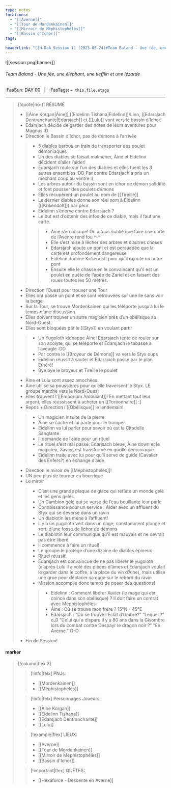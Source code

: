 ```yaml
---
type: notes
locations:
  - "[[Averne]]"
  - "[[Tour de Mordenkainen]]"
  - "[[Mirroir de Méphistophélès]]"
  - "[[Bassin d'Ichor]]"
tags:
  - 
headerLink: "[[H-DeA_Session 11 (2023-05-24)#Team Baland - Une fée, une éléphant, une tiefflin et une lézarde|H-DeA_11_Team Baland - Une fée, une éléphant, une tiefflin et une lézarde]]"
---
```


![[session.png|banner]]
###### Team Baland - Une fée, une éléphant, une tiefflin et une lézarde
<span class="sub2">:FasSun: DAY 00 &nbsp; | &nbsp; :FasTags: `= this.file.etags`</span>
___

> [!quote|no-t] RÉSUMÉ
>- [[Àine Korgan|Àine]],[[Eidelinn Tishana|Eidelinn]]/Linn, [[Edarsjach Dentranchante|Edarsjach]] et [[Lulu]] vont vers le bassin d’Ichor!
> - Edarsjach décide de garder des notes de leurs aventures pour Magnus :D
> - Direction le Bassin d’Ichor, pas de démons à l’arrivée
>> - 5 diables barbus en train de transporter des poulet démoniaques
>> - Un des diables se faisait malmener, Àine et Eidelinn décident d’aller l’aider!
>> - Edarsjach roule sur l’un des diables et elles tuent les 3 autres ensembles :DD Par contre Edarsjach a pris un méchant coup au ventre :( 
>> - Les arbres autour du bassin sont en ichor de démon solidifié et font pousser des poulets démons
>> - Elles récupèrent un poulet au nom de [[Tireille]]
>> - Le dernier diables donne son réel nom à Eidelinn ([[Krikendolt]]) par peur
>> - Eidelinn s’énerve contre Edarsjach ?
>> - Le but est d’obtenir des infos de ce diable, mais il faut une carte. 
>>> - Àine s’en occupe! On a tous oublié que faire une carte de l’Avenre rend fou ^-^
>>> - Elle s’est mise à lécher des arbres et d’autres choses
>>> - Edarsjach ajoute un pont et est persuadée que la carte est profondément dangereuse 
>>> - Eidelinn domine Krikendolt pour qu’il rajoute un autre pont
>>> - Ensuite elle le chasse en le convaincant qu’il est un poulet en quête de l’épée de Zariel et en faisant des roues toutes les 50 mètres.
> - Direction l’Ouest pour trouver une Tour
> - Elles ont passé un pont et se sont retrouvées sur une île sans voir la berge
> - Sur la Tour, se trouve Mordenkainen qui les téléporte jusqu’à lui le temps d’une discussion
> - Elles doivent trouver un autre magicien près d’un obélisque au Nord-Ouest. 
> - Elles sont bloquées par le [[Styx]] en voulant partir
>> - Un Yugoloth kidnappe Àine! Edarsjach tente de rouler sur son acolyte, qui se téléporte et Edarsjach le tabasse à l’aveugle :DD
>> - Par contre le [[Broyeur de Démons]] va vers le Styx oups
>> - Eidelinn réussit à sauter et Edarsjach passe par le plan Ethéré! 
>> - Bye bye le broyeur et Tireille le poulet
> - Àine et Lulu sont assez amochées. 
> - Àine utilise sa poussières pour qu’elle traversent le Styx. LE groupe marche vers le Nord-Ouest
> - Elles trouvent l’[[Emporium Ambulant]]! En mettant tout leur argent, elles réussissent à acheter un [[Tortionnaire]] :] 
> - Repos + Direction l’[[Obélisque]] le lendemain!
>> - Un magicien insulte de la pierre
>> - Àine se cache et lui parle pour le tromper
>> - Eidelinn va lui parler pour savoir où est la Citadelle Sanglante
>> - Il demande de l’aide pour un rituel
>> - Le rituel s’est mal passé: Edarjsach bleue, Àine down et le magicien, Xavier, est transformé en gorille démoniaque. 
>> - Eidelinn traite avec lui pour qu’il serve de guide (Cavalier des Enfers?) en échange d’aide
> - Direction le miroir de [[Méphistophélès]]!
> - UN peu plus de tourner en bourrique
> - Le miroir
>> - C’est une grande plaque de glace qui réfléte un monde gelé et les gens gelés. 
>> - Un Cambion gélé qui se verse de l’eau bouillante leur parle
>> - Connaissance pour un service : Aider avec un affluent du Styx qui se déverse dans un ravin
>> - Un diablotin les mène à l’affluent!
>> - Il y a un yugoloth vert dans un cage, constamment plongé et sorti d’une fosse de lichor de démons
>> - Le diablotin leur communique qu’il est mauvais et ne devrait pas être libéré
>> - Il commence à faire un rituel!
>> - Le groupe le protège d’une dizaine de diables épineux
>> - Rituel réussit!
>> - Edarsjach est convaincue de ne pas libérer le yugoloth (d’après Lulu il a volé des pièces d’âmes et Edarsjach voulait le garder dans le coffre, à la place du vin d’Àine), mais utilise une grue pour déplacer sa cage sur le rebord du ravin
>> - Mission accomplie donc temps de poser des questions!
>>> - Eidelinn : Comment libérer Xavier (le mage qui est coincé dans son obélisque) ? Il doit faire un contrat avec Mephistophélès
>>> - Àine : Où se trouve mon frère ? 15°N - 45°E
>>> - Edarsjach : “Où se trouve l’Eclat d’Ombre?” “Lequel ?” o_0 “Celui qui a disparu il y a 80 ans dans la Gisombre lors du combat contre Despayr le dragon noir ?” “En Averne.” O-O 
> - Fin de Session!


#### marker
> [!column|flex 3]
>> [!info|felx] PNJs:
>> - [[Mordenkainen]]
>> - [[Méphistophélès]]
>
>> [!info|felx] Personnages Joueurs:
>> - [[Àine Korgan]]
>> - [[Eidelinn Tishana]]
>> - [[Edarsjach Dentranchante]]
>> - [[Lulu]]
>
>> [!example|flex] LIEUX:
>> - [[Averne]]
>> - [[Tour de Mordenkainen]]
>> - [[Mirroir de Méphistophélès]]
>> - [[Bassin d'Ichor]]
>
>> [!important|flex] QUÊTES:
>> - [[Hexaforce - Descente en Averne]]
